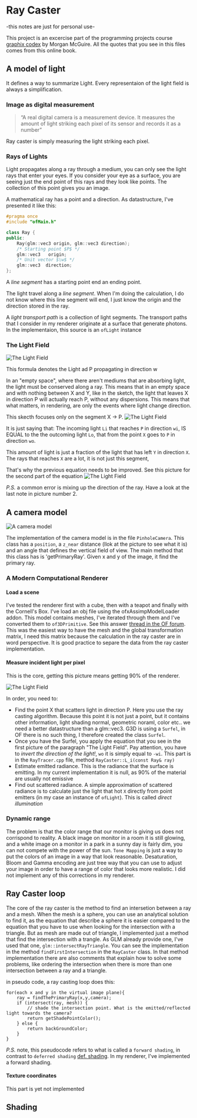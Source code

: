 # Ray Caster

-this notes are just for personal use-


This project is an excercise part of the programming projects course [graphix codex](http://graphicscodex.com/) by Morgan McGuire. All the quotes that you see in this files comes from this online book.



## A model of light
It defines a way to summarize Light. Every representaion of the light field is always a simplification.

### Image as digital measurement

> “A real digital camera is a measurement device. It measures the amount of light striking each pixel of its sensor and records it as a number”

Ray caster is simply measuring the light striking each pixel.





### Rays of Lights
Light propagates along a ray through a medium, you can only see the light rays that enter your eyes. If you consider your eye as a surface, you are seeing just the end point of this rays and they look like points. The collection of this point gives you an image.

A mathematical ray has a point and a direction.
As datastructure, I've presented it like this:

```cpp
#pragma once
#include "ofMain.h"

class Ray {
public:
    Ray(glm::vec3 origin, glm::vec3 direction);
    /* Starting point $P$ */
    glm::vec3   origin;
    /* Unit vector $\w$ */
    glm::vec3  direction;
};
```

A *line segment* has a starting point end an ending point.

The light travel along a *line segment*. When I'm doing the calculation, I do not know where this line segment will end, I just know the origin and the direction stored in the ray.

A *light transport path* is a collection of light segments.
The transport paths that I consider in my renderer originate at a surface that generate photons. In the implementaion, this source is an `ofLight` instance

### The Light Field

![The Light Field](img/light-field.jpg)

This formula denotes the Light ad P propagating in direction w

In an "empty space", where there aren't mediums that are absorbing light, the light must be conserved along a ray. This means that in an empty space and with nothing between X and Y, like in the sketch, the light that leaves X in direction P will actually reach P, without any dispersions. This means that what matters, in rendering, are only the events where light change direction.

This skecth focuses only on the segment X -> P.
![The Light Field](img/light-model.jpg)

It is just saying that:
The incoming light `Li` that reaches `P` in direction `wi`, IS EQUAL to the the outcoming light `Lo`, that from the point `X`  goes to `P` in direction `wo`.

This amount of light is just a fraction of the light that has left `Y` in direction `X`. The rays that reaches `X` are a lot, it is not just this segment,

That's why the previous equation needs to be improved. See this picture for the second part of the equation
![The Light Field](img/light-model-2.jpg)

*P.S.* a common error is mixing up the direction of the ray. Have a look at the last note in picture number 2.


## A camera model

![A camera model](img/camera-model.jpg)

The implementation of the camera model is in the file `PinholeCamera`. This class has a `position`, a `z_near` distance (llok at the picture to see what it is) and an angle that defines the vertical field of view. The main method that this class has is 'getPrimaryRay'. Given x and y of the image, it find the primary ray.

### A Modern Computational Renderer

#### Load a scene
I've tested the renderer first with a cube, then with a teapot and finally with the Cornell's Box.
I've load an obj file using the ofxAssimpModelLoader addon. This model contains meshes, I've iterated through them and I've converted them to `of3DPrimitive`. See this answer [thread in the OF forum](https://forum.openframeworks.cc/t/get-global-vertices-position-of-an-instance-of-ofxassimpmodelloader/27433/5?u=edapx). This was the easiest way to have the mesh and the global transformation matrix, I need this matrix because the calculation in the ray caster are in word perspective.
It is good practice to separe the data from the ray caster implementation.

#### Measure incident light per pixel

This is the core, getting this picture means getting 90% of the renderer.

![The Light Field](img/light-model-3.jpg)

In order, you need to:

- Find the point X that scatters light in direction P. Here you use the ray casting algorithm. Because this point it is not just a point, but it contains other information, light shading normal, geometric noraml, color etc.. we need a better datastructure than a glm::vec3. G3D is using a `Surfel`, in OF there is no such thing, I therefore created the class `Surfel`.
- Once you have the Surfel, you apply the equation that you see in the first picture of the paragraph "The Light Field". Pay attention, you have to *invert the direction of the light!*, `wo` it is simply equal to `-wi`. This part is in the `RayTracer.cpp` file, method `RayCaster::L_i(const Ray& ray)`
- Estimate emitted radiance. This is the radiance that the surface is emitting. In my current implementation it is null, as 90% of the material are usually not emissive
- Find out scattered radiance. A simple approximation of scattered radiance is to calculate just the light that hot `X` directly from point emitters (in my case an instance of `ofLight`). This is called *direct illumination*

### Dynamic range
The problem is that the color range that our monitor is giving us does not corrispond to reality. A black image on monitor in a room it is still glowing, and a white image on a monitor in a park in a sunny day is fairly dim, you can not compete with the power of the sun. `Tone Mapping` is just a way to put the colors of an image in a way that look reasonable. Desaturation, Bloom and Gamma encoding are just tree way that you can use to adjust your image in order to have a range of color that looks more realistic.
I did not implement any of this corrections in my renderer.


## Ray Caster loop

The core of the ray caster is the method to find an intersetion between a ray and a mesh. When the mesh is a sphere, you can use an analytical solution to find it, as the equation that describe a sphere it is easier compared to the equation that you have to use when looking for the intersection with a triangle. But as mesh are made out of triangle, I implemented just a method that find the intersection with a trangle. As GLM already provide one, I've used that one, `glm::intersectRayTriangle`. You can see the implementation in the method `findFirstIntersection` in the `RayCaster` class. In that method implementation there are also comments that explain how to solve some problems, like ordering the intersection when there is more than one intersection between a ray and a triangle.

in pseudo code, a ray casting loop does this:

```
for(each x and y in the virtual image plane){
    ray = findThePrimaryRay(x,y,camera);
    if (intersect(ray, mesh)) {
        // shade the intersection point. What is the emitted/reflected light towards the camera?
        return getShadePointColor();
    } else {
        return backGroundColor;
    }
}
```

*P.S.* note, this pseudocode refers to what is called a `forward shading`, in contrast to `deferred shading` [def. shading](https://en.wikipedia.org/wiki/Deferred_shading). In my renderer, I've implemented a forward shading.

#### Texture coordinates
This part is yet not implemented

## Shading


